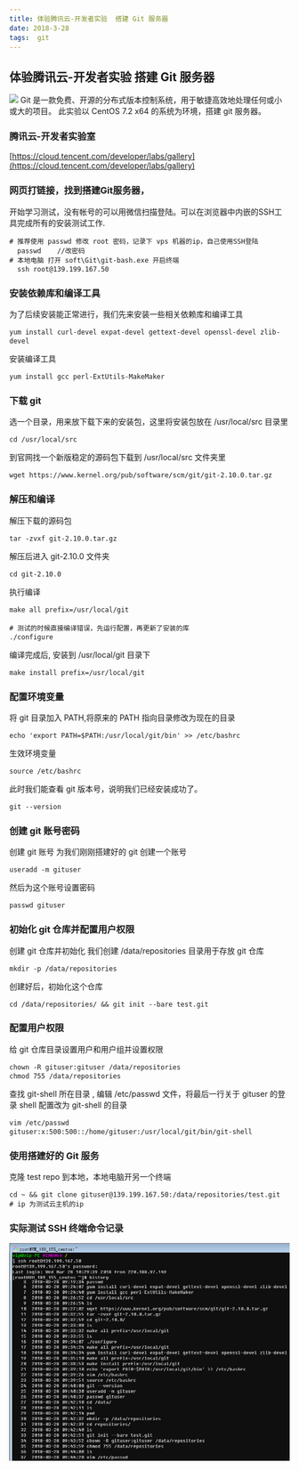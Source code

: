 ```yaml
---
title: 体验腾讯云-开发者实验  搭建 Git 服务器
date: 2018-3-28
tags:  git
---
```



##  体验腾讯云-开发者实验  搭建 Git 服务器

![](https://share-10039692.file.myqcloud.com/lab/ac197229e6/logo/svyp4cez8d/git.svg)
Git 是一款免费、开源的分布式版本控制系统，用于敏捷高效地处理任何或小或大的项目。
此实验以 CentOS 7.2 x64 的系统为环境，搭建 git 服务器。

### 腾讯云-开发者实验室
[https://cloud.tencent.com/developer/labs/gallery](https://cloud.tencent.com/developer/labs/gallery)

### 网页打链接，找到搭建Git服务器，
开始学习测试，没有帐号的可以用微信扫描登陆。可以在浏览器中内嵌的SSH工具完成所有的安装测试工作.
	
	# 推荐使用 passwd 修改 root 密码，记录下 vps 机器的ip，自己使用SSH登陆
	  passwd    //改密码
	# 本地电脑 打开 soft\Git\git-bash.exe 开启终端
	  ssh root@139.199.167.50
	
### 安装依赖库和编译工具
为了后续安装能正常进行，我们先来安装一些相关依赖库和编译工具

	yum install curl-devel expat-devel gettext-devel openssl-devel zlib-devel

安装编译工具

	yum install gcc perl-ExtUtils-MakeMaker


### 下载 git
选一个目录，用来放下载下来的安装包，这里将安装包放在 /usr/local/src 目录里

	cd /usr/local/src

到官网找一个新版稳定的源码包下载到 /usr/local/src 文件夹里

	wget https://www.kernel.org/pub/software/scm/git/git-2.10.0.tar.gz

### 解压和编译

解压下载的源码包

	tar -zvxf git-2.10.0.tar.gz

解压后进入 git-2.10.0 文件夹

	cd git-2.10.0

执行编译

	make all prefix=/usr/local/git
	
	# 测试的时候直接编译错误，先运行配置，再更新了安装的库
	./configure

编译完成后, 安装到 /usr/local/git 目录下

	make install prefix=/usr/local/git
	
### 配置环境变量
将 git 目录加入 PATH,将原来的 PATH 指向目录修改为现在的目录

	echo 'export PATH=$PATH:/usr/local/git/bin' >> /etc/bashrc

生效环境变量

	source /etc/bashrc

此时我们能查看 git 版本号，说明我们已经安装成功了。

	git --version

### 创建 git 账号密码
创建 git 账号
为我们刚刚搭建好的 git 创建一个账号

	useradd -m gituser
	
然后为这个账号设置密码

	passwd gituser

### 初始化 git 仓库并配置用户权限
创建 git 仓库并初始化
我们创建 /data/repositories 目录用于存放 git 仓库

	mkdir -p /data/repositories
	
创建好后，初始化这个仓库

	cd /data/repositories/ && git init --bare test.git

### 配置用户权限
给 git 仓库目录设置用户和用户组并设置权限

	chown -R gituser:gituser /data/repositories
	chmod 755 /data/repositories

查找 git-shell 所在目录
 , 编辑 /etc/passwd 文件，将最后一行关于 gituser 的登录 shell 配置改为 git-shell 的目录

	vim /etc/passwd
	gituser:x:500:500::/home/gituser:/usr/local/git/bin/git-shell


### 使用搭建好的 Git 服务
克隆 test repo 到本地，本地电脑开另一个终端

	cd ~ && git clone gituser@139.199.167.50:/data/repositories/test.git
	# ip 为测试云主机的ip
	
### 实际测试 SSH 终端命令记录
![](/img/git_server.png)